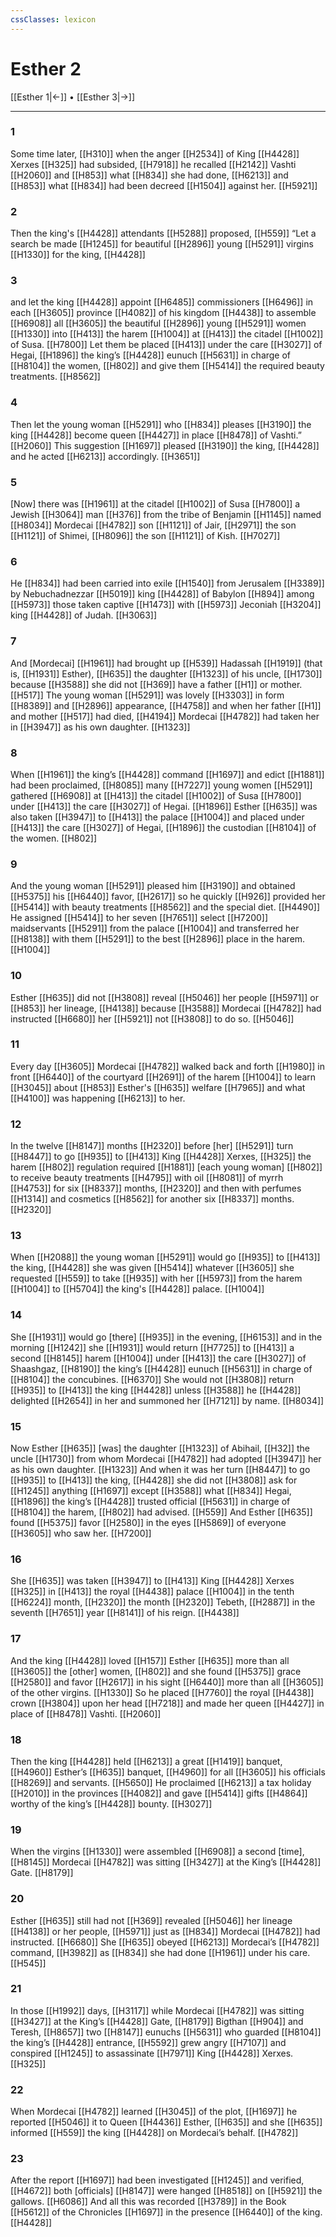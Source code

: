 ```yaml
---
cssClasses: lexicon
---
```


# Esther 2

[[Esther 1|←]] • [[Esther 3|→]]

---

### 1
Some time later, [[H310]] when the anger [[H2534]] of King [[H4428]] Xerxes [[H325]] had subsided, [[H7918]] he recalled [[H2142]] Vashti [[H2060]] and [[H853]] what [[H834]] she had done, [[H6213]] and [[H853]] what [[H834]] had been decreed [[H1504]] against her. [[H5921]]

### 2
Then the king's [[H4428]] attendants [[H5288]] proposed, [[H559]] “Let a search be made [[H1245]] for beautiful [[H2896]] young [[H5291]] virgins [[H1330]] for the king, [[H4428]]

### 3
and let the king [[H4428]] appoint [[H6485]] commissioners [[H6496]] in each [[H3605]] province [[H4082]] of his kingdom [[H4438]] to assemble [[H6908]] all [[H3605]] the beautiful [[H2896]] young [[H5291]] women [[H1330]] into [[H413]] the harem [[H1004]] at [[H413]] the citadel [[H1002]] of Susa. [[H7800]] Let them be placed [[H413]] under the care [[H3027]] of Hegai, [[H1896]] the king’s [[H4428]] eunuch [[H5631]] in charge of [[H8104]] the women, [[H802]] and give them [[H5414]] the required beauty treatments. [[H8562]]

### 4
Then let the young woman [[H5291]] who [[H834]] pleases [[H3190]] the king [[H4428]] become queen [[H4427]] in place [[H8478]] of Vashti.” [[H2060]] This suggestion [[H1697]] pleased [[H3190]] the king, [[H4428]] and he acted [[H6213]] accordingly. [[H3651]]

### 5
[Now] there was [[H1961]] at the citadel [[H1002]] of Susa [[H7800]] a Jewish [[H3064]] man [[H376]] from the tribe of Benjamin [[H1145]] named [[H8034]] Mordecai [[H4782]] son [[H1121]] of Jair, [[H2971]] the son [[H1121]] of Shimei, [[H8096]] the son [[H1121]] of Kish. [[H7027]]

### 6
He [[H834]] had been carried into exile [[H1540]] from Jerusalem [[H3389]] by Nebuchadnezzar [[H5019]] king [[H4428]] of Babylon [[H894]] among [[H5973]] those taken captive [[H1473]] with [[H5973]] Jeconiah [[H3204]] king [[H4428]] of Judah. [[H3063]]

### 7
And [Mordecai] [[H1961]] had brought up [[H539]] Hadassah [[H1919]] (that is, [[H1931]] Esther), [[H635]] the daughter [[H1323]] of his uncle, [[H1730]] because [[H3588]] she did not [[H369]] have a father [[H1]] or mother. [[H517]] The young woman [[H5291]] was lovely [[H3303]] in form [[H8389]] and [[H2896]] appearance, [[H4758]] and when her father [[H1]] and mother [[H517]] had died, [[H4194]] Mordecai [[H4782]] had taken her in [[H3947]] as his own  daughter. [[H1323]]

### 8
When [[H1961]] the king’s [[H4428]] command [[H1697]] and edict [[H1881]] had been proclaimed, [[H8085]] many [[H7227]] young women [[H5291]] gathered [[H6908]] at [[H413]] the citadel [[H1002]] of Susa [[H7800]] under [[H413]] the care [[H3027]] of Hegai. [[H1896]] Esther [[H635]] was also taken [[H3947]] to [[H413]] the palace [[H1004]] and placed under [[H413]] the care [[H3027]] of Hegai, [[H1896]] the custodian [[H8104]] of the women. [[H802]]

### 9
And the young woman [[H5291]] pleased him [[H3190]] and obtained [[H5375]] his [[H6440]] favor, [[H2617]] so he quickly [[H926]] provided her [[H5414]] with beauty treatments [[H8562]] and the special diet. [[H4490]] He assigned [[H5414]] to her  seven [[H7651]] select [[H7200]] maidservants [[H5291]] from the palace [[H1004]] and transferred her [[H8138]] with them [[H5291]] to the best [[H2896]] place in the harem. [[H1004]]

### 10
Esther [[H635]] did not [[H3808]] reveal [[H5046]] her people [[H5971]] or [[H853]] her lineage, [[H4138]] because [[H3588]] Mordecai [[H4782]] had instructed [[H6680]] her [[H5921]] not [[H3808]] to do so. [[H5046]]

### 11
Every day [[H3605]] Mordecai [[H4782]] walked back and forth [[H1980]] in front [[H6440]] of the courtyard [[H2691]] of the harem [[H1004]] to learn [[H3045]] about [[H853]] Esther's [[H635]] welfare [[H7965]] and what [[H4100]] was happening [[H6213]] to her. 

### 12
In the twelve [[H8147]] months [[H2320]] before [her] [[H5291]] turn [[H8447]] to go [[H935]] to [[H413]] King [[H4428]] Xerxes, [[H325]] the harem [[H802]] regulation required [[H1881]] [each young woman] [[H802]] to receive beauty treatments [[H4795]] with oil [[H8081]] of myrrh [[H4753]] for six [[H8337]] months, [[H2320]] and then with perfumes [[H1314]] and cosmetics [[H8562]] for another six [[H8337]] months. [[H2320]]

### 13
When [[H2088]] the young woman [[H5291]] would go [[H935]] to [[H413]] the king, [[H4428]] she was given [[H5414]] whatever [[H3605]] she requested [[H559]] to take [[H935]] with her [[H5973]] from the harem [[H1004]] to [[H5704]] the king's [[H4428]] palace. [[H1004]]

### 14
She [[H1931]] would go [there] [[H935]] in the evening, [[H6153]] and in the morning [[H1242]] she [[H1931]] would return [[H7725]] to [[H413]] a second [[H8145]] harem [[H1004]] under [[H413]] the care [[H3027]] of Shaashgaz, [[H8190]] the king’s [[H4428]] eunuch [[H5631]] in charge of [[H8104]] the concubines. [[H6370]] She would not [[H3808]] return [[H935]] to [[H413]] the king [[H4428]] unless [[H3588]] he [[H4428]] delighted [[H2654]] in her  and summoned her [[H7121]] by name. [[H8034]]

### 15
Now Esther [[H635]] [was] the daughter [[H1323]] of Abihail, [[H32]] the uncle [[H1730]] from whom Mordecai [[H4782]] had adopted [[H3947]] her  as his own daughter. [[H1323]] And when it was her turn [[H8447]] to go [[H935]] to [[H413]] the king, [[H4428]] she did not [[H3808]] ask for [[H1245]] anything [[H1697]] except [[H3588]] what [[H834]] Hegai, [[H1896]] the king’s [[H4428]] trusted official [[H5631]] in charge of [[H8104]] the harem, [[H802]] had advised. [[H559]] And Esther [[H635]] found [[H5375]] favor [[H2580]] in the eyes [[H5869]] of everyone [[H3605]] who saw her. [[H7200]]

### 16
She [[H635]] was taken [[H3947]] to [[H413]] King [[H4428]] Xerxes [[H325]] in [[H413]] the royal [[H4438]] palace [[H1004]] in the tenth [[H6224]] month, [[H2320]] the month [[H2320]] Tebeth, [[H2887]] in the seventh [[H7651]] year [[H8141]] of his reign. [[H4438]]

### 17
And the king [[H4428]] loved [[H157]] Esther [[H635]] more than all [[H3605]] the [other] women, [[H802]] and she found [[H5375]] grace [[H2580]] and favor [[H2617]] in his sight [[H6440]] more than all [[H3605]] of the other virgins. [[H1330]] So he placed [[H7760]] the royal [[H4438]] crown [[H3804]] upon her head [[H7218]] and made her queen [[H4427]] in place of [[H8478]] Vashti. [[H2060]]

### 18
Then the king [[H4428]] held [[H6213]] a great [[H1419]] banquet, [[H4960]] Esther’s [[H635]] banquet, [[H4960]] for all [[H3605]] his officials [[H8269]] and servants. [[H5650]] He proclaimed [[H6213]] a tax holiday [[H2010]] in the provinces [[H4082]] and gave [[H5414]] gifts [[H4864]] worthy of the king’s [[H4428]] bounty. [[H3027]]

### 19
When the virgins [[H1330]] were assembled [[H6908]] a second [time], [[H8145]] Mordecai [[H4782]] was sitting [[H3427]] at the King’s [[H4428]] Gate. [[H8179]]

### 20
Esther [[H635]] still had not [[H369]] revealed [[H5046]] her lineage [[H4138]] or her people, [[H5971]] just as [[H834]] Mordecai [[H4782]] had instructed. [[H6680]] She [[H635]] obeyed [[H6213]] Mordecai’s [[H4782]] command, [[H3982]] as [[H834]] she had done [[H1961]] under his care. [[H545]]

### 21
In those [[H1992]] days, [[H3117]] while Mordecai [[H4782]] was sitting [[H3427]] at the King’s [[H4428]] Gate, [[H8179]] Bigthan [[H904]] and Teresh, [[H8657]] two [[H8147]] eunuchs [[H5631]] who guarded [[H8104]] the king’s [[H4428]] entrance, [[H5592]] grew angry [[H7107]] and conspired [[H1245]] to assassinate [[H7971]] King [[H4428]] Xerxes. [[H325]]

### 22
When Mordecai [[H4782]] learned [[H3045]] of the plot, [[H1697]] he reported [[H5046]] it to Queen [[H4436]] Esther, [[H635]] and she [[H635]] informed [[H559]] the king [[H4428]] on Mordecai’s behalf. [[H4782]]

### 23
After the report [[H1697]] had been investigated [[H1245]] and verified, [[H4672]] both [officials] [[H8147]] were hanged [[H8518]] on [[H5921]] the gallows. [[H6086]] And all this was recorded [[H3789]] in the Book [[H5612]] of the Chronicles [[H1697]] in the presence [[H6440]] of the king. [[H4428]]

